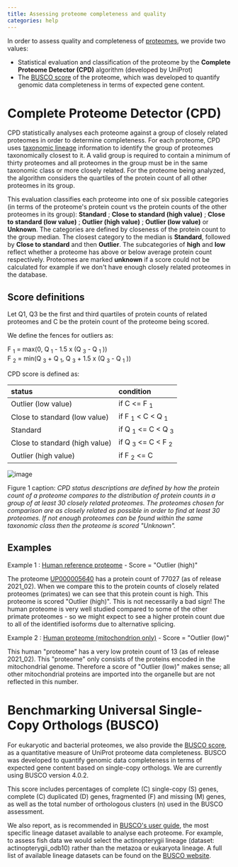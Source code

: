 ```yaml
---
title: Assessing proteome completeness and quality
categories: help
---
```


In order to assess quality and completeness of [proteomes](https://www.uniprot.org/proteomes), we provide two values:

-   Statistical evaluation and classification of the proteome by the **Complete Proteome Detector (CPD)** algorithm (developed by UniProt)
-   The [BUSCO score](https://www.sib.swiss/about-sib/news/10131-gauging-the-completeness-of-genomics-data-with-busco) of the proteome, which was developed to quantify genomic data completeness in terms of expected gene content.

# Complete Proteome Detector (CPD)

CPD statistically analyses each proteome against a group of closely related proteomes in order to determine completeness. For each proteome, CPD uses [taxonomic lineage](https://www.uniprot.org/help/taxonomic%5Flineage) information to identify the group of proteomes taxonomically closest to it. A valid group is required to contain a minimum of thirty proteomes and all proteomes in the group must be in the same taxonomic class or more closely related. For the proteome being analyzed, the algorithm considers the quartiles of the protein count of all other proteomes in its group.

This evaluation classifies each proteome into one of six possible categories (in terms of the proteome's protein count vs the protein counts of the other proteomes in its group): **Standard** ; **Close to standard (high value)** ; **Close to standard (low value)** ; **Outlier (high value)** ; **Outlier (low value)** or **Unknown**. The categories are defined by closeness of the protein count to the group median. The closest category to the median is **Standard**, followed by **Close to standard** and then **Outlier**. The subcategories of **high** and **low** reflect whether a proteome has above or below average protein count respectively. Proteomes are marked **unknown** if a score could not be calculated for example if we don't have enough closely related proteomes in the database.

## Score definitions

Let Q1, Q3 be the first and third quartiles of protein counts of related proteomes and C be the protein count of the proteome being scored.

We define the fences for outliers as:

F <sub>1</sub> = max(0, Q <sub>1</sub> - 1.5 x (Q <sub>3</sub> - Q <sub>1</sub> ))  
F <sub>2</sub> = min(Q <sub>3</sub> + Q <sub>1</sub>, Q <sub>3</sub> + 1.5 x (Q <sub>3</sub> - Q <sub>1</sub> ))

CPD score is defined as:

| status                         | condition                                     |
|:-------------------------------|:----------------------------------------------|
| Outlier (low value)            | if C &lt;= F <sub>1</sub>                     |
| Close to standard (low value)  | if F <sub>1</sub> &lt; C &lt; Q <sub>1</sub>  |
| Standard                       | if Q <sub>1</sub> &lt;= C &lt; Q <sub>3</sub> |
| Close to standard (high value) | if Q <sub>3</sub> &lt;= C &lt; F <sub>2</sub> |
| Outlier (high value)           | if F <sub>2</sub> &lt;= C                     |

![image](https://github.com/ebi-uniprot/uniprot-manual/raw/main/images/assessing_proteomes-12.png)

Figure 1 caption: *CPD status descriptions are defined by how the protein count of a proteome compares to the distribution of protein counts in a group of at least 30 closely related proteomes. The proteomes chosen for comparison are as closely related as possible in order to find at least 30 proteomes. If not enough proteomes can be found within the same taxonomic class then the proteome is scored "Unknown".*

## Examples

Example 1 : [Human reference proteome](https://www.uniprot.org/proteomes/UP000005640/) - Score = "Outlier (high)"

The proteome [UP000005640](https://www.uniprot.org/proteomes/UP000005640/) has a protein count of 77027 (as of release 2021\_02). When we compare this to the protein counts of closely related proteomes (primates) we can see that this protein count is high. This proteome is scored "Outlier (high)". This is not necessarily a bad sign! The human proteome is very well studied compared to some of the other primate proteomes - so we might expect to see a higher protein count due to all of the identified isoforms due to alternative splicing.

Example 2 : [Human proteome (mitochondrion only)](https://www.uniprot.org/proteomes/UP000307385/) - Score = "Outlier (low)"

This human "proteome" has a very low protein count of 13 (as of release 2021\_02). This "proteome" only consists of the proteins encoded in the mitochondrial genome. Therefore a score of "Outlier (low)" makes sense; all other mitochondrial proteins are imported into the organelle but are not reflected in this number.

# Benchmarking Universal Single-Copy Orthologs (BUSCO)

For eukaryotic and bacterial proteomes, we also provide the [BUSCO score](https://www.sib.swiss/about-sib/news/10131-gauging-the-completeness-of-genomics-data-with-busco), as a quantitative measure of UniProt proteome data completeness. BUSCO was developed to quantify genomic data completeness in terms of expected gene content based on single-copy orthologs. We are currently using BUSCO version 4.0.2.

This score includes percentages of complete (C) single-copy (S) genes, complete (C) duplicated (D) genes, fragmented (F) and missing (M) genes, as well as the total number of orthologous clusters (n) used in the BUSCO assessment.

We also report, as is recommended in [BUSCO's user guide](https://busco.ezlab.org/busco%5Fuserguide.html#running-busco-2), the most specific lineage dataset available to analyse each proteome. For example, to assess fish data we would select the actinopterygii lineage (dataset: actinopterygii\_odb10) rather than the metazoa or eukaryota lineage. A full list of available lineage datasets can be found on the [BUSCO website](https://busco.ezlab.org/list%5Fof%5Flineages.html).
